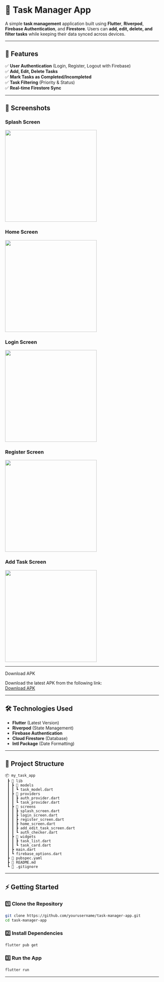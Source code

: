 # **📌 Task Manager App**

A simple **task management** application built using **Flutter**, **Riverpod**, **Firebase Authentication**, and **Firestore**. Users can **add, edit, delete, and filter tasks** while keeping their data synced across devices.

---

## **🚀 Features**
✅ **User Authentication** (Login, Register, Logout with Firebase)  
✅ **Add, Edit, Delete Tasks**  
✅ **Mark Tasks as Completed/Incompleted**  
✅ **Task Filtering** (Priority & Status)  
✅ **Real-time Firestore Sync**  

---
## 📸 Screenshots

###  Splash Screen
<img src="screenshots/splash_screen.png" width="300"> 

###  Home Screen
<img src="screenshots/home_screen.png" width="300">  

###  Login Screen
<img src="screenshots/login_screen.png" width="300">  

###  Register Screen
<img src="screenshots/register_screen.png" width="300">  

###  Add Task Screen
<img src="screenshots/addTask_screen.png" width="300">

---
Download APK

Download the latest APK from the following link:  
[Download APK](apk/my_task.apk)

---

## **🛠️ Technologies Used**
- **Flutter** (Latest Version)
- **Riverpod** (State Management)
- **Firebase Authentication**
- **Cloud Firestore** (Database)
- **Intl Package** (Date Formatting)

---

## **📂 Project Structure**
```
📦 my_task_app
 ┣ 📂 lib
 ┃ ┣ 📂 models
 ┃ ┃ ┗ task_model.dart
 ┃ ┣ 📂 providers
 ┃ ┃ ┣ auth_provider.dart
 ┃ ┃ ┗ task_provider.dart
 ┃ ┣ 📂 screens
 ┃ ┃ ┣ splash_screen.dart
 ┃ ┃ ┣ login_screen.dart
 ┃ ┃ ┣ register_screen.dart
 ┃ ┃ ┣ home_screen.dart
 ┃ ┃ ┣ add_edit_task_screen.dart
 ┃ ┃ ┗ auth_checker.dart
 ┃ ┣ 📂 widgets
 ┃ ┃ ┣ task_list.dart
 ┃ ┃ ┗ task_card.dart
 ┃ ┣ main.dart
 ┃ ┗ firebase_options.dart
 ┣ 📜 pubspec.yaml
 ┣ 📜 README.md
 ┗ 📜 .gitignore
```

---

## **⚡ Getting Started**

### **1️⃣ Clone the Repository**
```sh
git clone https://github.com/yourusername/task-manager-app.git
cd task-manager-app
```

### **2️⃣ Install Dependencies**
```sh
flutter pub get
```

### **3️⃣ Run the App**
```sh
flutter run
```

---

